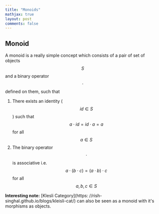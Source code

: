 ```yaml
---
title: "Monoids"
mathjax: true
layout: post
comments: false
---
```


## Monoid

A monoid is a really simple concept which consists of a pair of set of objects
$$S$$ and a binary operator $$\cdot$$ defined on them, such that

1. There exists an identity ($$id \in S$$) such that $$a \cdot id = id \cdot a = a$$ for all $$a \in S$$
2. The binary operator $$\cdot$$ is associative i.e. $$a \cdot (b \cdot c) = (a
   \cdot b) \cdot c$$ for all $$a, b, c \in S$$

**Interesting note:** [Klesli Category](https:
//rish-singhal.github.io/blogs/kleisli-cat/) can also be seen as a monoid with
it's morphisms as objects.
